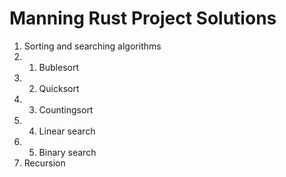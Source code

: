 # Manning Rust Project Solutions

1. Sorting and searching algorithms
1. 1. Bublesort
1. 2. Quicksort
1. 3. Countingsort
1. 4. Linear search
1. 5. Binary search
2. Recursion

